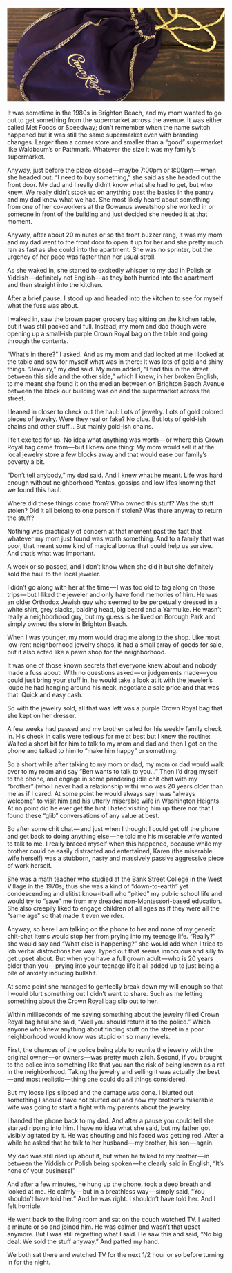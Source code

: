 <!-----
title: The Bag of Jewelry
description: About the Time My Mom Found a Crown Royal Bag Filled with Jewelry on the Street
date: '2019-08-24T20:58:39.599Z'
slug:2dee5c4e34aa
----->

![](../img/The-Bag-of-Jewelry.jpg)
<!--A shot of a purple Crown Royal bag similar to the one mentioned in this piece. (Photo by Jack Szwergold; Taken August 24, 2019)-->

It was sometime in the 1980s in Brighton Beach, and my mom wanted to go out to get something from the supermarket across the avenue. It was either called Met Foods or Speedway; don’t remember when the name switch happened but it was still the same supermarket even with branding changes. Larger than a corner store and smaller than a “good” supermarket like Waldbaum’s or Pathmark. Whatever the size it was my family’s supermarket.

Anyway, just before the place closed — maybe 7:00pm or 8:00pm — when she headed out. “I need to buy something,” she said as she headed out the front door. My dad and I really didn’t know what she had to get, but who knew. We really didn’t stock up on anything past the basics in the pantry and my dad knew what we had. She most likely heard about something from one of her co-workers at the Gowanus sweatshop she worked in or someone in front of the building and just decided she needed it at that moment.

Anyway, after about 20 minutes or so the front buzzer rang, it was my mom and my dad went to the front door to open it up for her and she pretty much ran as fast as she could into the apartment. She was no sprinter, but the urgency of her pace was faster than her usual stroll.

As she waked in, she started to excitedly whisper to my dad in Polish or Yiddish — definitely not English — as they both hurried into the apartment and then straight into the kitchen.

After a brief pause, I stood up and headed into the kitchen to see for myself what the fuss was about.

I walked in, saw the brown paper grocery bag sitting on the kitchen table, but it was still packed and full. Instead, my mom and dad though were opening up a small-ish purple Crown Royal bag on the table and going through the contents.

“What’s in there?” I asked. And as my mom and dad looked at me I looked at the table and saw for myself what was in there: It was lots of gold and shiny things. “Jewelry,” my dad said. My mom added, “I find this in the street between this side and the other side,” which I knew, in her broken English, to me meant she found it on the median between on Brighton Beach Avenue between the block our building was on and the supermarket across the street.

I leaned in closer to check out the haul: Lots of jewelry. Lots of gold colored pieces of jewelry. Were they real or fake? No clue. But lots of gold-ish chains and other stuff… But mainly gold-ish chains.

I felt excited for us. No idea what anything was worth — or where this Crown Royal bag came from — but I knew one thing: My mom would sell it at the local jewelry store a few blocks away and that would ease our family’s poverty a bit.

“Don’t tell anybody,” my dad said. And I knew what he meant. Life was hard enough without neighborhood Yentas, gossips and low lifes knowing that we found this haul.

Where did these things come from? Who owned this stuff? Was the stuff stolen? Did it all belong to one person if stolen? Was there anyway to return the stuff?

Nothing was practically of concern at that moment past the fact that whatever my mom just found was worth something. And to a family that was poor, that meant some kind of magical bonus that could help us survive. And that’s what was important.

A week or so passed, and I don’t know when she did it but she definitely sold the haul to the local jeweler.

I didn’t go along with her at the time — I was too old to tag along on those trips — but I liked the jeweler and only have fond memories of him. He was an older Orthodox Jewish guy who seemed to be perpetually dressed in a white shirt, grey slacks, balding head, big beard and a Yarmulke. He wasn’t really a neighborhood guy, but my guess is he lived on Borough Park and simply owned the store in Brighton Beach.

When I was younger, my mom would drag me along to the shop. Like most low-rent neighborhood jewelry shops, it had a small array of goods for sale, but it also acted like a pawn shop for the neighborhood.

It was one of those known secrets that everyone knew about and nobody made a fuss about: With no questions asked — or judgements made — you could just bring your stuff in, he would take a look at it with the jeweler’s loupe he had hanging around his neck, negotiate a sale price and that was that. Quick and easy cash.

So with the jewelry sold, all that was left was a purple Crown Royal bag that she kept on her dresser.

A few weeks had passed and my brother called for his weekly family check in. His check in calls were tedious for me at best but I knew the routine: Waited a short bit for him to talk to my mom and dad and then I got on the phone and talked to him to “make him happy” or something.

So a short while after talking to my mom or dad, my mom or dad would walk over to my room and say “Ben wants to talk to you…” Then I’d drag myself to the phone, and engage in some pandering idle chit chat with my “brother” (who I never had a relationship with) who was 20 years older than me as if I cared. At some point he would always say I was “always welcome” to visit him and his utterly miserable wife in Washington Heights. At no point did he ever get the hint I hated visiting him up there nor that I found these “glib” conversations of any value at best.

So after some chit chat — and just when I thought I could get off the phone and get back to doing anything else — he told me his miserable wife wanted to talk to me. I really braced myself when this happened, because while my brother could be easily distracted and entertained, Karen (the miserable wife herself) was a stubborn, nasty and massively passive aggressive piece of work herself.

She was a math teacher who studied at the Bank Street College in the West Village in the 1970s; thus she was a kind of “down-to-earth” yet condescending and elitist know-it-all who “pitied” my public school life and would try to “save” me from my dreaded non-Montessori-based education. She also creepily liked to engage children of all ages as if they were all the “same age” so that made it even weirder.

Anyway, so here I am talking on the phone to her and none of my generic chit-chat items would stop her from prying into my teenage life. “Really?” she would say and “What else is happening?” she would add when I tried to lob verbal distractions her way. Typed out that seems innocuous and silly to get upset about. But when you have a full grown adult — who is 20 years older than you — prying into your teenage life it all added up to just being a pile of anxiety inducing bullshit.

At some point she managed to genteelly break down my will enough so that I would blurt something out I didn’t want to share. Such as me letting something about the Crown Royal bag slip out to her.

Within milliseconds of me saying something about the jewelry filled Crown Royal bag haul she said, “Well you should return it to the police.” Which anyone who knew anything about finding stuff on the street in a poor neighborhood would know was stupid on so many levels.

First, the chances of the police being able to reunite the jewelry with the original owner — or owners — was pretty much zilch. Second, if you brought to the police into something like that you ran the risk of being known as a rat in the neighborhood. Taking the jewelry and selling it was actually the best — and most realistic — thing one could do all things considered.

But my loose lips slipped and the damage was done. I blurted out something I should have not blurted out and now my brother’s miserable wife was going to start a fight with my parents about the jewelry.

I handed the phone back to my dad. And after a pause you could tell she started ripping into him. I have no idea what she said, but my father got visibly agitated by it. He was shouting and his faced was getting red. After a while he asked that he talk to her husband — my brother, his son — again.

My dad was still riled up about it, but when he talked to my brother — in between the Yiddish or Polish being spoken — he clearly said in English, “It’s none of your business!”

And after a few minutes, he hung up the phone, took a deep breath and looked at me. He calmly — but in a breathless way — simply said, “You shouldn’t have told her.” And he was right. I shouldn’t have told her. And I felt horrible.

He went back to the living room and sat on the couch watched TV. I waited a minute or so and joined him. He was calmer and wasn’t that upset anymore. But I was still regretting what I said. He saw this and said, “No big deal. We sold the stuff anyway.” And patted my hand.

We both sat there and watched TV for the next 1/2 hour or so before turning in for the night.
